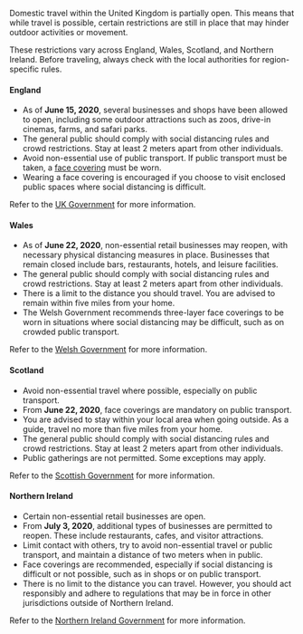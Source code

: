 Domestic travel within the United Kingdom is partially open. This means that while travel is possible, certain restrictions are still in place that may hinder outdoor activities or movement.

These restrictions vary across England, Wales, Scotland, and Northern Ireland. Before traveling, always check with the local authorities for region-specific rules.

#### England

- As of **June 15, 2020**, several businesses and shops have been allowed to open, including some outdoor attractions such as zoos, drive-in cinemas, farms, and safari parks.
- The general public should comply with social distancing rules and crowd restrictions. Stay at least 2 meters apart from other individuals.
- Avoid non-essential use of public transport. If public transport must be taken, a [face covering](https://www.gov.uk/government/publications/staying-safe-outside-your-home/staying-safe-outside-your-home#face-coverings) must be worn.
- Wearing a face covering is encouraged if you choose to visit enclosed public spaces where social distancing is difficult.

Refer to the [UK Government](https://www.gov.uk/coronavirus) for more information.

#### Wales

- As of **June 22, 2020**, non-essential retail businesses may reopen, with necessary physical distancing measures in place. Businesses that remain closed include bars, restaurants, hotels, and leisure facilities.
- The general public should comply with social distancing rules and crowd restrictions. Stay at least 2 meters apart from other individuals.
- There is a limit to the distance you should travel. You are advised to remain within five miles from your home.
- The Welsh Government recommends three-layer face coverings to be worn in situations where social distancing may be difficult, such as on crowded public transport.

Refer to the [Welsh Government](https://gov.wales/coronavirus-regulations-guidance) for more information.

#### Scotland

- Avoid non-essential travel where possible, especially on public transport.
- From **June 22, 2020**, face coverings are mandatory on public transport.
- You are advised to stay within your local area when going outside. As a guide, travel no more than five miles from your home.
- The general public should comply with social distancing rules and crowd restrictions. Stay at least 2 meters apart from other individuals.
- Public gatherings are not permitted. Some exceptions may apply.

Refer to the [Scottish Government](https://www.gov.scot/collections/coronavirus-covid-19-guidance/) for more information.

#### Northern Ireland

- Certain non-essential retail businesses are open.
- From **July 3, 2020**, additional types of businesses are permitted to reopen. These include restaurants, cafes, and visitor attractions.
- Limit contact with others, try to avoid non-essential travel or public transport, and maintain a distance of two meters when in public.
- Face coverings are recommended, especially if social distancing is difficult or not possible, such as in shops or on public transport.
- There is no limit to the distance you can travel. However, you should act responsibly and adhere to regulations that may be in force in other jurisdictions outside of Northern Ireland.

Refer to the [Northern Ireland Government](https://www.nidirect.gov.uk/articles/coronavirus-covid-19-regulations-guidance-and-what-they-mean-you) for more information.
